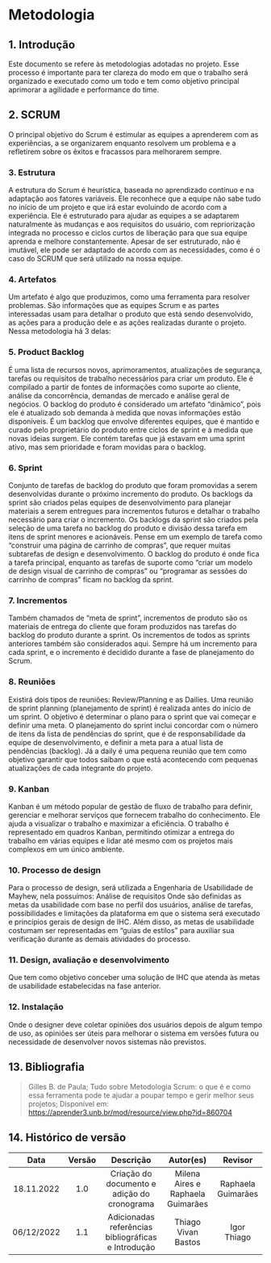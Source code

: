 # Metodologia


## 1. Introdução
Este documento se refere às metodologias adotadas no projeto. Esse processo é importante para ter clareza do modo em que o trabalho será organizado e executado como um todo e tem como objetivo principal aprimorar a agilidade e performance do time.

## 2. SCRUM
O principal objetivo do Scrum é estimular as equipes a aprenderem com as experiências, a se organizarem enquanto resolvem um problema e a refletirem sobre os êxitos e fracassos para melhorarem sempre.

### 3. Estrutura
A estrutura do Scrum é heurística, baseada no aprendizado contínuo e na adaptação aos fatores variáveis. Ele reconhece que a equipe não sabe tudo no início de um projeto e que irá estar evoluindo de acordo com a experiência. 
Ele é estruturado para ajudar as equipes a se adaptarem naturalmente às mudanças e aos requisitos do usuário, com repriorização integrada no processo e ciclos curtos de liberação para que sua equipe aprenda e melhore constantemente.
Apesar de ser estruturado, não é imutável, ele pode ser adaptado de acordo com as necessidades, como é o caso do SCRUM que será utilizado na nossa equipe.

### 4. Artefatos
Um artefato é algo que produzimos, como uma ferramenta para resolver problemas. São informações que as equipes Scrum e as partes interessadas usam para detalhar o produto que está sendo desenvolvido, as ações para a produção dele e as ações realizadas durante o projeto. Nessa metodologia há 3 delas:

### 5. Product Backlog
É uma lista de recursos novos, aprimoramentos, atualizações de segurança, tarefas ou requisitos de trabalho necessários para criar um produto. Ele é compilado a partir de fontes de informações como suporte ao cliente, análise da concorrência, demandas de mercado e análise geral de negócios.
O backlog do produto é considerado um artefato “dinâmico”, pois ele é atualizado sob demanda à medida que novas informações estão disponíveis. É um backlog que envolve diferentes equipes, que é mantido e curado pelo proprietário do produto entre ciclos de sprint e à medida que novas ideias surgem. Ele contém tarefas que já estavam em uma sprint ativo, mas sem prioridade e foram movidas para o backlog.

### 6. Sprint
Conjunto de tarefas de backlog do produto que foram promovidas a serem desenvolvidas durante o próximo incremento do produto. Os backlogs da sprint são criados pelas equipes de desenvolvimento para planejar materiais a serem entregues para incrementos futuros e detalhar o trabalho necessário para criar o incremento.
Os backlogs da sprint são criados pela seleção de uma tarefa no backlog do produto e divisão dessa tarefa em itens de sprint menores e acionáveis. Pense em um exemplo de tarefa como “construir uma página de carrinho de compras”, que requer muitas subtarefas de design e desenvolvimento. O backlog do produto é onde fica a tarefa principal, enquanto as tarefas de suporte como “criar um modelo de design visual de carrinho de compras” ou “programar as sessões do carrinho de compras” ficam no backlog da sprint.

### 7. Incrementos
Também chamados de “meta de sprint”, incrementos de produto são os materiais de entrega do cliente que foram produzidos nas tarefas do backlog do produto durante a sprint. Os incrementos de todos as sprints anteriores também são considerados aqui. Sempre há um incremento para cada sprint, e o incremento é decidido durante a fase de planejamento do Scrum.

### 8. Reuniões
Existirá dois tipos de reuniões: Review/Planning e as Dailies.
Uma reunião de sprint planning (planejamento de sprint) é realizada antes do início de um sprint. O objetivo é determinar o plano para o sprint que vai começar e definir uma meta.
O planejamento do sprint inclui concordar com o número de itens da lista de pendências  do sprint, que é de responsabilidade da equipe de desenvolvimento, e definir a meta para a atual lista de pendências (backlog).
Já a daily é uma pequena reunião que tem como objetivo garantir que todos saibam o que está acontecendo com pequenas atualizações de cada integrante do projeto. 

### 9. Kanban
Kanban é um método popular de gestão de fluxo de trabalho para definir, gerenciar e melhorar serviços que fornecem trabalho do conhecimento. Ele ajuda a visualizar o trabalho e maximizar a eficiência. O trabalho é representado em quadros Kanban, permitindo otimizar a entrega do trabalho em várias equipes e lidar até mesmo com os projetos mais complexos em um único ambiente.

### 10. Processo de design
Para o processo de design, será utilizada a Engenharia de Usabilidade de Mayhew, nela possuímos:
Análise de requisitos
Onde são definidas as metas da usabilidade com base no perfil dos usuários, análise de tarefas, possibilidades e limitações da plataforma em que o sistema será executado e princípios gerais de design de IHC. Além disso, as metas de usabilidade costumam ser representadas em “guias de estilos” para auxiliar sua verificação durante as demais atividades do processo.

### 11. Design, avaliação e desenvolvimento
Que tem como objetivo conceber uma solução de IHC que atenda às metas de usabilidade estabelecidas na fase anterior.

### 12. Instalação
Onde o designer deve coletar opiniões dos usuários depois de algum tempo de uso, as opiniões ser úteis para melhorar o sistema em versões futura ou necessidade de desenvolver novos sistemas não previstos.

## 13. Bibliografia
> Gilles B. de Paula; Tudo sobre Metodologia Scrum: o que é e como essa ferramenta pode te ajudar a poupar tempo e gerir melhor seus projetos; Disponível em: <https://aprender3.unb.br/mod/resource/view.php?id=860704>

## 14. Histórico de versão
|    Data    | Versão | Descrição    | Autor(es)    | Revisor            |
| :--------: | :----: | :----------: | :----------: | :----------------: |
| 18.11.2022 |  1.0   | Criação do documento e adição do cronograma | Milena Aires e Raphaela Guimarães | Raphaela Guimarães |
| 06/12/2022 | 1.1 | Adicionadas referências bibliográficas e Introdução | Thiago Vivan Bastos | Igor Thiago |